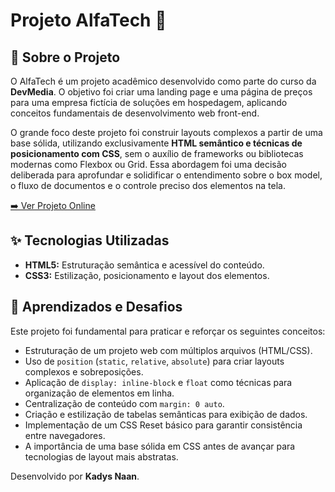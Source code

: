 # Projeto AlfaTech 🚀


## 📖 Sobre o Projeto

O AlfaTech é um projeto acadêmico desenvolvido como parte do curso da **DevMedia**. O objetivo foi criar uma landing page e uma página de preços para uma empresa fictícia de soluções em hospedagem, aplicando conceitos fundamentais de desenvolvimento web front-end.

O grande foco deste projeto foi construir layouts complexos a partir de uma base sólida, utilizando exclusivamente **HTML semântico e técnicas de posicionamento com CSS**, sem o auxílio de frameworks ou bibliotecas modernas como Flexbox ou Grid. Essa abordagem foi uma decisão deliberada para aprofundar e solidificar o entendimento sobre o box model, o fluxo de documentos e o controle preciso dos elementos na tela.

[➡️ Ver Projeto Online](https://kaadzs.github.io/AlfaTech/) 

## ✨ Tecnologias Utilizadas

- **HTML5:** Estruturação semântica e acessível do conteúdo.
- **CSS3:** Estilização, posicionamento e layout dos elementos.

## 🧠 Aprendizados e Desafios

Este projeto foi fundamental para praticar e reforçar os seguintes conceitos:

- Estruturação de um projeto web com múltiplos arquivos (HTML/CSS).
- Uso de `position` (`static`, `relative`, `absolute`) para criar layouts complexos e sobreposições.
- Aplicação de `display: inline-block` e `float` como técnicas para organização de elementos em linha.
- Centralização de conteúdo com `margin: 0 auto`.
- Criação e estilização de tabelas semânticas para exibição de dados.
- Implementação de um CSS Reset básico para garantir consistência entre navegadores.
- A importância de uma base sólida em CSS antes de avançar para tecnologias de layout mais abstratas.


Desenvolvido por **Kadys Naan**.

